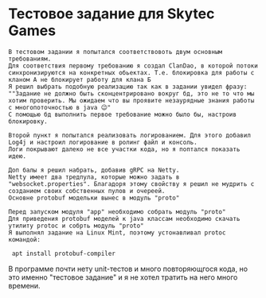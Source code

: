 # Тестовое задание для Skytec Games
    В тестовом задании я попытался соответствовоть двум основным требованиям.
    Для соответствия первому требованию я создал ClanDao, в которой потоки синхронизируются на конкретных обьектах. Т.е. блокировка для работы с кланом A не блокирует работу для клана Б
    Я решил выбрать подобную реализацию так как в задании увидел фразу:
    ""Задание не должно быть сконцентрировано вокруг бд, это не то что мы хотим проверить. Мы ожидаем что вы проявите незаурядные знания работы с многопоточностью в java 😉"
    С помощью бд выполнить первое требование можно было бы, настроив блокировку.
    
    Второй пункт я попытался реализовать логированием. Для этого добавил Log4j и настроил логирование в ролинг файл и консоль.
    Логи покрывают далеко не все участки кода, но я поптался показать идею.
    
    Доп балы я решил набрать, добавив gRPC на Netty. 
    Netty имеет два тредпула, которые можно задать в "websocket.properties". Благадоря этому свойству я решил не мудрить с созданием своих собственных пулов и очереей.
    Основне protobuf модельки вынес в модуль "proto"
    
    Перед запуском модуля "app" необходимо собрать модуль "proto"
    Для приведения protobuf моделей к java классам необходимо скачать утилиту protoc и собрть модуль "proto"
    Я выполнял задание на Linux Mint, поэтому устонавливал protoc командой:
```bash
 apt install protobuf-compiler
```

В программе почти нету unit-тестов и много повторяющгося кода, но это именно "тестовое задание" и я не хотел тратить на него много времени.